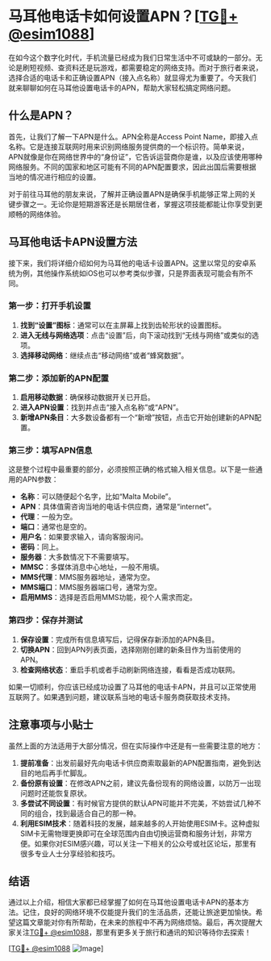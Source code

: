 # 马耳他电话卡如何设置APN？[[TG💪+ @esim1088](https://t.me/s/esim1088)]

在如今这个数字化时代，手机流量已经成为我们日常生活中不可或缺的一部分。无论是刷短视频、查资料还是玩游戏，都需要稳定的网络支持。而对于旅行者来说，选择合适的电话卡和正确设置APN（接入点名称）就显得尤为重要了。今天我们就来聊聊如何在马耳他设置电话卡的APN，帮助大家轻松搞定网络问题。

## 什么是APN？

首先，让我们了解一下APN是什么。APN全称是Access Point Name，即接入点名称。它是连接互联网时用来识别网络服务提供商的一个标识符。简单来说，APN就像是你在网络世界中的“身份证”，它告诉运营商你是谁，以及应该使用哪种网络服务。不同的国家和地区可能有不同的APN配置要求，因此出国后需要根据当地的情况进行相应的设置。

对于前往马耳他的朋友来说，了解并正确设置APN是确保手机能够正常上网的关键步骤之一。无论你是短期游客还是长期居住者，掌握这项技能都能让你享受到更顺畅的网络体验。

## 马耳他电话卡APN设置方法

接下来，我们将详细介绍如何为马耳他的电话卡设置APN。这里以常见的安卓系统为例，其他操作系统如iOS也可以参考类似步骤，只是界面表现可能会有所不同。

### 第一步：打开手机设置

1. **找到“设置”图标**：通常可以在主屏幕上找到齿轮形状的设置图标。
2. **进入无线与网络选项**：点击“设置”后，向下滚动找到“无线与网络”或类似的选项。
3. **选择移动网络**：继续点击“移动网络”或者“蜂窝数据”。

### 第二步：添加新的APN配置

1. **启用移动数据**：确保移动数据开关已开启。
2. **进入APN设置**：找到并点击“接入点名称”或“APN”。
3. **新增APN条目**：大多数设备都有一个“新增”按钮，点击它开始创建新的APN配置。

### 第三步：填写APN信息

这是整个过程中最重要的部分，必须按照正确的格式输入相关信息。以下是一些通用的APN参数：

- **名称**：可以随便起个名字，比如“Malta Mobile”。
- **APN**：具体值需咨询当地的电话卡供应商，通常是“internet”。
- **代理**：一般为空。
- **端口**：通常也是空的。
- **用户名**：如果要求输入，请向客服询问。
- **密码**：同上。
- **服务器**：大多数情况下不需要填写。
- **MMSC**：多媒体消息中心地址，一般不用填。
- **MMS代理**：MMS服务器地址，通常为空。
- **MMS端口**：MMS服务器端口号，通常为空。
- **启用MMS**：选择是否启用MMS功能，视个人需求而定。

### 第四步：保存并测试

1. **保存设置**：完成所有信息填写后，记得保存新添加的APN条目。
2. **切换APN**：回到APN列表页面，选择刚刚创建的新条目作为当前使用的APN。
3. **检查网络状态**：重启手机或者手动刷新网络连接，看看是否成功联网。

如果一切顺利，你应该已经成功设置了马耳他的电话卡APN，并且可以正常使用互联网了。如果遇到问题，建议联系当地的电话卡服务商获取技术支持。

## 注意事项与小贴士

虽然上面的方法适用于大部分情况，但在实际操作中还是有一些需要注意的地方：

1. **提前准备**：出发前最好先向电话卡供应商索取最新的APN配置指南，避免到达目的地后再手忙脚乱。
2. **备份原有设置**：在修改APN之前，建议先备份现有的网络设置，以防万一出现问题时还能恢复原状。
3. **多尝试不同设置**：有时候官方提供的默认APN可能并不完美，不妨尝试几种不同的组合，找到最适合自己的那一种。
4. **利用ESIM技术**：随着科技的发展，越来越多的人开始使用ESIM卡。这种虚拟SIM卡无需物理更换即可在全球范围内自由切换运营商和服务计划，非常方便。如果你对ESIM感兴趣，可以关注一下相关的公众号或社区论坛，那里有很多专业人士分享经验和技巧。

## 结语

通过以上介绍，相信大家都已经掌握了如何在马耳他设置电话卡APN的基本方法。记住，良好的网络环境不仅能提升我们的生活品质，还能让旅途更加愉快。希望这篇文章能对你有所帮助，在未来的旅程中不再为网络烦恼。最后，再次提醒大家关注[TG💪+ @esim1088](https://t.me/s/esim1088)，那里有更多关于旅行和通讯的知识等待你去探索！

[[TG💪+ @esim1088](https://t.me/s/esim1088) ![Image](https://i.postimg.cc/4NQfJmqS/Snipaste-2025-05-13-00-14-12.png)]